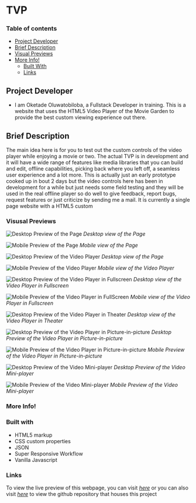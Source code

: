 # TVP

### Table of contents

- [Project Developer](#project-developer)
- [Brief Description](#brief-description)
- [Visual Previews](#visual-previews)
- [More Info!](#more-info)
  - [Built With](#built-with)
  - [Links](#quick-links)

## Project Developer

- I am Oketade Oluwatobiloba, a Fullstack Developer in training. This is a website that uses the HTML5 Video Player of the Movie Garden to provide the best custom viewing experience out there. 

## Brief Description

The main idea here is for you to test out the custom controls of the video player while enjoying a movie or two. The actual TVP is in development and it will have a wide range of features like media libraries that you can build and edit, offline capabilities, picking back where you left off, a seamless user experience and a lot more. This is actually just an early prototype cooked up in bout 2 days but the video controls here has been in development for a while but just needs some field testing and they will be used in the real offline player so do well to give feedback, report bugs, request features or just criticize by sending me a mail. It is currently a single page website with a HTML5 custom  

### Visusal Previews


![Desktop Preview of the Page](./assets/images/desktop_preview.png)
*Desktop view of the Page*

![Mobile Preview of the Page](./assets/images/mobile_preview.png)
*Mobile view of the Page*

![Desktop Preview of the Video Player](./assets/images/player_desktop_preview.png)
*Desktop view of the Page*

![Mobile Preview of the Video Player](./assets/images/player_mobile_preview.png)
*Mobile view of the Video Player*


![Desktop Preview of the Video Player in Fullscreen](./assets/images/player_desktop_fullscreen_preview.png)
*Desktop view of the Video Player in Fullscreen*

![Mobile Preview of the Video Player in FullScreen](./assets/images/player_mobile_fullscreen_preview.png)
*Mobile view of the Video Player in Fullscreen*

![Desktop Preview of the Video Player in Theater](./assets/images/player_theater_preview.png)
*Desktop view of the Video Player in Theater*

![Desktop Preview of the Video Player in Picture-in-picture](./assets/images/player_desktop_pictureinpicture_preview.png)
*Desktop Preview of the Video Player in Picture-in-picture*

![Mobile Preview of the Video Player in Picture-in-picture](./assets/images/player_mobile_pictureinpicture_preview.png)
*Mobile Preview of the Video Player in Picture-in-picture*

![Desktop Preview of the Video Mini-player](./assets/images/miniplayer_desktop_preview.png)
*Desktop Preview of the Video Mini-player*

![Mobile Preview of the Video Mini-player](./assets/images/miniplayer_mobile_preview.png)
*Mobile Preview of the Video Mini-player*

### More Info! 

### Built with

- HTML5 markup
- CSS custom properties
- JSON
- Super Responsive Workflow
- Vanilla Javascript

### Links
To view the live preview of this webpage, you can visit *[here][1]* or you can also visit *[here][2]* to view the github repository that houses this project

[1]: <https://tobi007-del.github.io/TMG_VIDEO_PLAYER/index.html>
"LIVE PREVIEW OF THE TASTEY WEBSITE"

[2]: <https://github.com/Tobi007-del/TMG_VIDEO_PLAYER>
"GITHUB REPOSITORY FOR THIS PROJECT"
